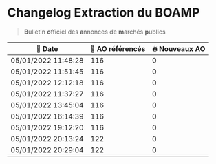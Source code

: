 # Changelog Extraction du BOAMP
> **B**ulletin **o**fficiel des **a**nnonces de **m**archés **p**ublics

| 📅 Date | 📝 AO référencés | 🔥 Nouveaux AO |
|---|---|---|
|05/01/2022 11:48:28 | 116 | 0| 
|05/01/2022 11:51:45 | 116 | 0| 
|05/01/2022 12:12:18 | 116 | 0| 
|05/01/2022 11:37:27 | 116 | 0| 
|05/01/2022 13:45:04 | 116 | 0| 
|05/01/2022 16:14:39 | 116 | 0| 
|05/01/2022 19:12:20 | 116 | 0| 
|05/01/2022 20:13:24 | 122 | 0| 
|05/01/2022 20:29:04 | 122 | 0| 
